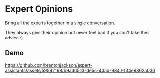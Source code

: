 # Expert Opinions

Bring all the experts together in a single conversation.

They always give their opinion but never feel bad if you don't take their advice :).

## Demo



https://github.com/brentonjackson/expert-assistants/assets/59592168/b9ad65d3-de5c-43ad-9340-f34e9862a030





